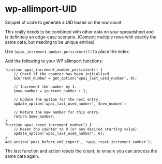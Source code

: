 # wp-allimport-UID
Snippet of code to generate a UID based on the row count

This really needs to be combined with other data on your spreadsheet and is definitely an edge-case scenario. (Context: multiple rows with exactly the same data, but needing to be unique entries)

Use `[wpai_increment_number_persistent()]` to place the index.

Add the following to your WP allimport functions:
```
function wpai_increment_number_persistent() {
    // Check if the counter has been initialized.
    $current_number = get_option('wpai_last_used_number', 0);

    // Increment the number by 1.
    $new_number = $current_number + 1;

    // Update the option for the next entry.
    update_option('wpai_last_used_number', $new_number);

    // Return the new number for this entry.
    return $new_number;
}
function wpai_reset_increment_number() {
    // Reset the counter to 0 (or any desired starting value).
    update_option('wpai_last_used_number', 0);
}
add_action('pmxi_before_xml_import', 'wpai_reset_increment_number');

```
The last function and action resets the count, to ensure you can process the same data again.
